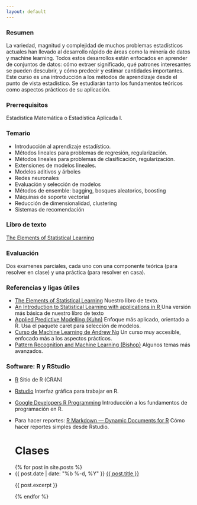 ```yaml
---
layout: default
---
```



### Resumen 
La variedad, magnitud y complejidad de muchos problemas estadísticos actuales han llevado al desarrollo rápido de áreas como la minería de datos y machine learning. Todos estos desarrollos están enfocados en aprender de conjuntos de datos: cómo extraer significado, qué patrones interesantes se pueden descubrir, y cómo predecir y estimar cantidades importantes. Este curso es una introducción a los métodos de aprendizaje desde el punto de vista estadístico. Se estudiarán tanto los fundamentos teóricos como aspectos prácticos de su aplicación.

### Prerrequisitos 
  Estadística Matemática o Estadística Aplicada I.

### Temario 
- Introducción al aprendizaje estadístico.
- Métodos lineales para problemas de regresión, regularización.
- Métodos lineales para problemas de clasificación, regularización.
- Extensiones de modelos lineales.
- Modelos aditivos y árboles
- Redes neuronales
- Evaluación y selección de modelos
- Métodos de ensemble: bagging, bosques aleatorios, boosting
- Máquinas de soporte vectorial
- Reducción de dimensionalidad, clustering
- Sistemas de recomendación

### Libro de texto 
  [The Elements of Statistical Learning](http://statweb.stanford.edu/~tibs/ElemStatLearn/)

### Evaluación
  Dos examenes parciales, cada uno con una componente teórica (para resolver en clase) y una práctica (para resolver en casa).

### Referencias y ligas útiles 

- [The Elements of Statistical Learning](http://www-stat.stanford.edu/~tibs/ElemStatLearn/) Nuestro libro de texto.
- [An Introduction to Statistical Learning with applications in R ](http://www-bcf.usc.edu/~gareth/ISL/) Una versión más básica de nuestro libro de texto
- [Applied Predictive Modelling (Kuhn)](http://www.springer.com/statistics/life+sciences,+medicine+%26+health/book/978-1-4614-6848-6) Enfoque más aplicado, orientado a R. Usa el paquete caret para selección de modelos.
- [Curso de Machine Learning de Andrew Ng](https://www.coursera.org/course/ml) Un curso muy accesible, enfocado más a los aspectos prácticos.
- [Pattern Recognition and Machine Learning (Bishop)](http://research.microsoft.com/en-us/um/people/cmbishop/prml/) Algunos temas más avanzados.


### Software: R y RStudio


- [R](http://cran.r-project.org/) Sitio de R (CRAN)
- [Rstudio](http://www.rstudio.com/) Interfaz gráfica para trabajar en R.
- [Google Developers R Programming](http://www.youtube.com/watch?v=iffR3fWv4xw&list=PLOU2XLYxmsIK9qQfztXeybpHvru-TrqAP) Introducción a los fundamentos de programación en R.
- Para hacer reportes: [R Markdown — Dynamic Documents for R](http://rmarkdown.rstudio.com)  Cómo hacer reportes simples desde Rstudio.


  <h1 class="page-heading">Clases</h1>

<ul class="post-list">
    {% for post in site.posts %}
      <li>  <span class="post-meta">{{ post.date | date: "%b %-d, %Y" }}</span>
          <a class="post-link" href="{{ post.url | prepend: site.baseurl }}"> {{ post.title }}</a>
	  <p>{{ post.excerpt }}</p>       
      </li>
    {% endfor %}
</ul>

 

</div>
